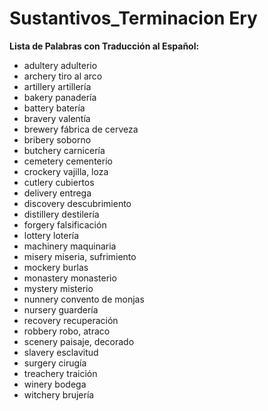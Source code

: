 # Sustantivos_Terminacion Ery



**Lista de Palabras con Traducción al Español:**

*   adultery    adulterio
*   archery    tiro al arco
*   artillery    artillería
*   bakery    panadería
*   battery    batería
*   bravery    valentía
*   brewery    fábrica de cerveza
*   bribery    soborno
*   butchery    carnicería
*   cemetery    cementerio
*   crockery    vajilla, loza
*   cutlery    cubiertos
*   delivery    entrega
*   discovery    descubrimiento
*   distillery    destilería
*   forgery    falsificación
*   lottery    lotería
*   machinery    maquinaria
*   misery    miseria, sufrimiento
*   mockery    burlas
*   monastery    monasterio
*   mystery    misterio
*   nunnery    convento de monjas
*   nursery    guardería
*   recovery    recuperación
*   robbery    robo, atraco
*   scenery    paisaje, decorado
*   slavery    esclavitud
*   surgery    cirugía
*   treachery    traición
*   winery    bodega
*   witchery    brujería
